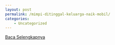 ```yaml
---
layout: post
permalink: /mimpi-ditinggal-keluarga-naik-mobil/
categories:
    - Uncategorized
---
```


[Baca Selengkapnya](/10)